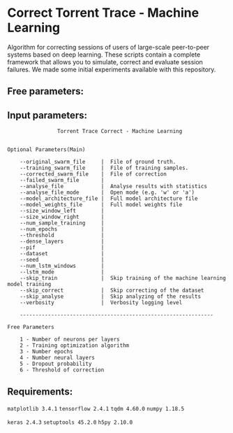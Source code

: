 # Correct Torrent Trace - Machine Learning

Algorithm for correcting sessions of users of large-scale peer-to-peer systems based on deep learning.
These scripts contain a complete framework that allows you to simulate, correct and evaluate session failures.
We made some initial experiments available with this repository.

## Free parameters:




## Input parameters:

                    Torrent Trace Correct - Machine Learning


    Optional Parameters(Main)

        --original_swarm_file     |  File of ground truth.
        --training_swarm_file     |  File of training samples.
        --corrected_swarm_file    |  File of correction
        --failed_swarm_file       |
        --analyse_file            |  Analyse results with statistics
        --analyse_file_mode       |  Open mode (e.g. 'w' or 'a')
        --model_architecture_file |  Full model architecture file
        --model_weights_file      |  Full model weights file
        --size_window_left        |
        --size_window_right       |
        --num_sample_training     |
        --num_epochs              |
        --threshold               |
        --dense_layers            |
        --pif                     |
        --dataset                 |
        --seed                    |
        --num_lstm_windows        |
        --lstm_mode               |
        --skip_train              |  Skip training of the machine learning model training
        --skip_correct            |  Skip correcting of the dataset
        --skip_analyse            |  Skip analyzing of the results
        --verbosity               |  Verbosity logging level 

        --------------------------------------------------------------

    Free Parameters

        1 - Number of neurons per layers
        2 - Training optimization algorithm
        3 - Number epochs
        4 - Number neural layers
        5 - Dropout probability
        6 - Threshold of correction

## Requirements:

`matplotlib 3.4.1`
`tensorflow 2.4.1`
`tqdm 4.60.0`
`numpy 1.18.5`

`keras 2.4.3`
`setuptools 45.2.0`
`h5py 2.10.0`

